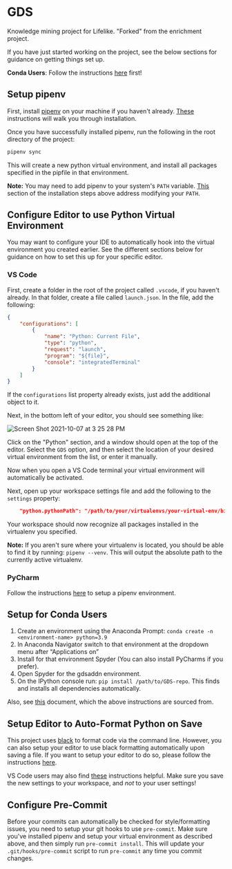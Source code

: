 # GDS

Knowledge mining project for Lifelike. "Forked" from the enrichment project.

If you have just started working on the project, see the below sections for guidance on getting things set up.

**Conda Users**: Follow the instructions [here](#setup-for-conda-users) first!

## Setup pipenv

First, install [pipenv](https://pypi.org/project/pipenv/) on your machine if you haven't already. [These](https://pipenv.pypa.io/en/latest/install/) instructions will walk you through installation.

Once you have successfully installed pipenv, run the following in the root directory of the project:

```bash
pipenv sync
```

This will create a new python virtual environment, and install all packages specified in the pipfile in that environment.

**Note:** You may need to add pipenv to your system's `PATH` variable. [This](https://pipenv.pypa.io/en/latest/install/#pragmatic-installation-of-pipenv) section of the installation steps above address modifying your `PATH`.

## Configure Editor to use Python Virtual Environment

You may want to configure your IDE to automatically hook into the virtual environment you created earlier. See the different sections below for guidance on how to set this up for your specific editor.

### VS Code

First, create a folder in the root of the project called `.vscode`, if you haven't already. In that folder, create a file called `launch.json`. In the file, add the following:

```json
{
    "configurations": [
        {
            "name": "Python: Current File",
            "type": "python",
            "request": "launch",
            "program": "${file}",
            "console": "integratedTerminal"
        }
    ]
}
```

If the `configurations` list property already exists, just add the additional object to it.

Next, in the bottom left of your editor, you should see something like:

![Screen Shot 2021-10-07 at 3 25 28 PM](https://user-images.githubusercontent.com/12260867/136470566-2650e9a6-a031-4135-a5ca-c0eaf68973fb.png)

Click on the "Python" section, and a window should open at the top of the editor. Select the `GDS` option, and then select the location of your desired virtual environment from the list, or enter it manually.

Now when you open a VS Code terminal your virtual environment will automatically be activated.

Next, open up your workspace settings file and add the following to the `settings` property:

```json
    "python.pythonPath": "/path/to/your/virtualenvs/your-virtual-env/bin/python",
```

Your workspace should now recognize all packages installed in the virtualenv you specified.

**Note:** If you aren't sure where your virtualenv is located, you should be able to find it by running: `pipenv --venv`. This will output the absolute path to the currently active virtualenv.

### PyCharm

Follow the instructions [here](https://www.jetbrains.com/help/pycharm/pipenv.html#pipenv-existing-project) to setup a pipenv environment.

## Setup for Conda Users

1. Create an environment using the Anaconda Prompt: `conda create -n <environment-name> python=3.9`
2. In Anaconda Navigator switch to that environment at the dropdown menu after “Applications on”
3. Install for that environment Spyder (You can also install PyCharms if you prefer).
4. Open Spyder for the gdsaddn environment.
5. On the IPython console run: `pip install /path/to/GDS-repo`. This finds and installs all dependencies automatically.

Also, see [this](https://github.com/SBRG/GDS/blob/master/docs/GDS_Conda_Install_Notes.docx) document, which the above instructions are sourced from.

## Setup Editor to Auto-Format Python on Save

This project uses [black](https://black.readthedocs.io/en/stable/index.html) to format code via the command line. However, you can also setup your editor to use black formatting automatically upon saving a file. If you want to setup your editor to do so, please follow the instructions [here](https://black.readthedocs.io/en/stable/integrations/editors.html).

VS Code users may also find [these](https://dev.to/adamlombard/how-to-use-the-black-python-code-formatter-in-vscode-3lo0) instructions helpful. Make sure you save the new settings to your workspace, and _not_ to your user settings!

## Configure Pre-Commit

Before your commits can automatically be checked for style/formatting issues, you need to setup your git hooks to use `pre-commit`. Make sure you've installed pipenv and setup your virtual environment as described above, and then simply run `pre-commit install`. This will update your `.git/hooks/pre-commit` script to run `pre-commit` any time you commit changes.
